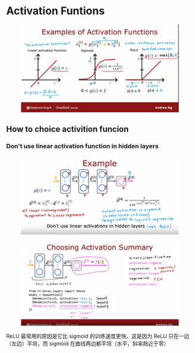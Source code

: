 # Activation Funtions

<figure><img src="../.gitbook/assets/image (16).png" alt=""><figcaption></figcaption></figure>

## How to choice activition funcion

### Don't use linear activation function in hidden layers

<figure><img src="../.gitbook/assets/image (20).png" alt=""><figcaption></figcaption></figure>

<figure><img src="../.gitbook/assets/image (19).png" alt=""><figcaption></figcaption></figure>

ReLU 最常用的原因是它比 sigmoid 的训练速度更快。这是因为 ReLU 只在一边（左边）平坦，而 sigmoid 在曲线两边都平坦（水平，斜率趋近于零）
